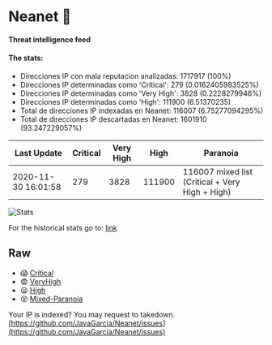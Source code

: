 # Neanet :hocho:
#### Threat intelligence feed
#### The stats:

- Direcciones IP con mala reputacion analizadas: 1717917 (100%)
- Direcciones IP determinadas como 'Critical':  279 (0.0162405983525%)
- Direcciones IP determinadas como 'Very High':  3828 (0.2228279946%)
- Direcciones IP determinadas como 'High':  111900 (6.51370235)
- Total de direcciones IP indexadas en Neanet:  116007 (6.75277094295%)
- Total de direcciones IP descartadas en Neanet:  1601910 (93.247229057%)

| Last Update | Critical | Very High | High | Paranoia |
| --- | --- | --- | --- | --- |
| 2020-11-30 16:01:58 | 279 | 3828 | 111900 | 116007 mixed list (Critical + Very High + High)|

![Stats](https://docs.google.com/spreadsheets/d/e/2PACX-1vSnaNMIXVabIpDJjufMlzH7poXnshF3mgd8Is1g9ytUEzVsP5my4Trn8f-xkoLLQ38xpL3HtmUexLo6/pubchart?oid=501124687&format=image)

For the historical stats go to: [link](/stats.csv)
## Raw
- :scream: [Critical](https://raw.githubusercontent.com/JavaGarcia/Neanet/master/blacklists/neanet_critical.txt)
- :fearful: [VeryHigh](https://raw.githubusercontent.com/JavaGarcia/Neanet/master/blacklists/neanet_veryHigh.txtt)
- :frowning: [High](https://raw.githubusercontent.com/JavaGarcia/Neanet/master/blacklists/neanet_high.txt)
- :dizzy_face: [Mixed-Paranoia](https://raw.githubusercontent.com/JavaGarcia/Neanet/master/blacklists/neanet_all.txt)


Your IP is indexed? You may request to takedown. [https://github.com/JavaGarcia/Neanet/issues](https://github.com/JavaGarcia/Neanet/issues)








































































































































































































































































































































































































































































































































































































































































































































































































































































































































































































































































































































































































































































































































































































































































































































































































































































































































































































































































































































































































































































































































































































































































































































































































































































































































































































